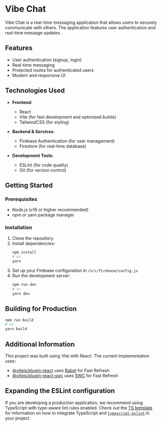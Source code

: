 # Vibe Chat

Vibe Chat is a real-time messaging application that allows users to securely communicate with others. The application features user authentication and real-time message updates.

## Features

- User authentication (signup, login)
- Real-time messaging
- Protected routes for authenticated users
- Modern and responsive UI

## Technologies Used

- **Frontend**:

  - React
  - Vite (for fast development and optimized builds)
  - TailwindCSS (for styling)

- **Backend & Services**:

  - Firebase Authentication (for user management)
  - Firestore (for real-time database)

- **Development Tools**:
  - ESLint (for code quality)
  - Git (for version control)

## Getting Started

### Prerequisites

- Node.js (v16 or higher recommended)
- npm or yarn package manager

### Installation

1. Clone the repository
2. Install dependencies:
   ```bash
   npm install
   # or
   yarn
   ```
3. Set up your Firebase configuration in `/src/firebase/config.js`
4. Run the development server:
   ```bash
   npm run dev
   # or
   yarn dev
   ```

## Building for Production

```bash
npm run build
# or
yarn build
```

## Additional Information

This project was built using Vite with React. The current implementation uses:

- [@vitejs/plugin-react](https://github.com/vitejs/vite-plugin-react/blob/main/packages/plugin-react) uses [Babel](https://babeljs.io/) for Fast Refresh
- [@vitejs/plugin-react-swc](https://github.com/vitejs/vite-plugin-react/blob/main/packages/plugin-react-swc) uses [SWC](https://swc.rs/) for Fast Refresh

## Expanding the ESLint configuration

If you are developing a production application, we recommend using TypeScript with type-aware lint rules enabled. Check out the [TS template](https://github.com/vitejs/vite/tree/main/packages/create-vite/template-react-ts) for information on how to integrate TypeScript and [`typescript-eslint`](https://typescript-eslint.io) in your project.
